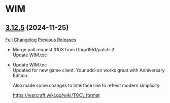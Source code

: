 # WIM

## [3.12.5](https://github.com/Legacy-of-Sylvanaar/wow-instant-messenger/tree/3.12.5) (2024-11-25)
[Full Changelog](https://github.com/Legacy-of-Sylvanaar/wow-instant-messenger/compare/3.12.4...3.12.5) [Previous Releases](https://github.com/Legacy-of-Sylvanaar/wow-instant-messenger/releases)

- Merge pull request #103 from Gogo1951/patch-2  
    Update WIM.toc  
- Update WIM.toc  
    Updated for new game client. Your add-on works great with Anniversary Edition.  
    Also made some changes to Interface line to reflect modern simplicity.  
    https://warcraft.wiki.gg/wiki/TOC\_format  